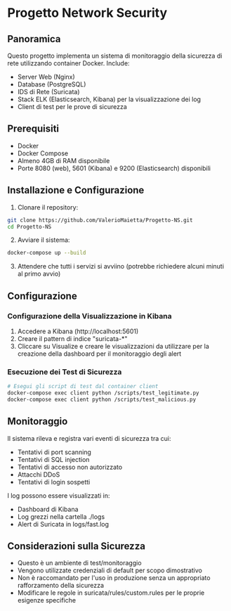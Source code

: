 # Progetto Network Security

## Panoramica

Questo progetto implementa un sistema di monitoraggio della sicurezza di rete utilizzando container Docker. Include:

- Server Web (Nginx)
- Database (PostgreSQL)
- IDS di Rete (Suricata)
- Stack ELK (Elasticsearch, Kibana) per la visualizzazione dei log
- Client di test per le prove di sicurezza

## Prerequisiti

- Docker
- Docker Compose
- Almeno 4GB di RAM disponibile
- Porte 8080 (web), 5601 (Kibana) e 9200 (Elasticsearch) disponibili

## Installazione e Configurazione

1. Clonare il repository:

```bash
git clone https://github.com/ValerioMaietta/Progetto-NS.git
cd Progetto-NS
```

2. Avviare il sistema:

```bash
docker-compose up --build
```

3. Attendere che tutti i servizi si avviino (potrebbe richiedere alcuni minuti al primo avvio)

## Configurazione

### Configurazione della Visualizzazione in Kibana

1. Accedere a Kibana (http://localhost:5601)
2. Creare il pattern di indice "suricata-\*"
3. Cliccare su Visualize e creare le visualizzazioni da utilizzare per la creazione della dashboard per il monitoraggio degli alert

### Esecuzione dei Test di Sicurezza

```bash
# Esegui gli script di test dal container client
docker-compose exec client python /scripts/test_legitimate.py
docker-compose exec client python /scripts/test_malicious.py
```

## Monitoraggio

Il sistema rileva e registra vari eventi di sicurezza tra cui:

- Tentativi di port scanning
- Tentativi di SQL injection
- Tentativi di accesso non autorizzato
- Attacchi DDoS
- Tentativi di login sospetti

I log possono essere visualizzati in:

- Dashboard di Kibana
- Log grezzi nella cartella ./logs
- Alert di Suricata in logs/fast.log

## Considerazioni sulla Sicurezza

- Questo è un ambiente di test/monitoraggio
- Vengono utilizzate credenziali di default per scopo dimostrativo
- Non è raccomandato per l'uso in produzione senza un appropriato rafforzamento della sicurezza
- Modificare le regole in suricata/rules/custom.rules per le proprie esigenze specifiche
